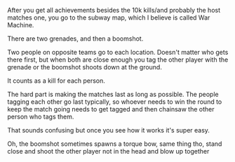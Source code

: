 
After you get all achievements besides the 10k kills/and probably the host matches one, you go to the subway map, which I believe is called War Machine. 

There are two grenades, and then a boomshot. 

Two people on opposite teams go to each location. Doesn't matter who gets there first, but when both are close enough you tag the other player with the grenade or the boomshot shoots down at the ground. 

It counts as a kill for each person. 

The hard part is making the matches last as long as possible. The people tagging each other go last typically, so whoever needs to win the round to keep the match going needs to get tagged and then chainsaw the other person who tags them.

That sounds confusing but once you see how it works it's super easy.

Oh, the boomshot sometimes spawns a torque bow, same thing tho, stand close and shoot the other player not in the head and blow up together